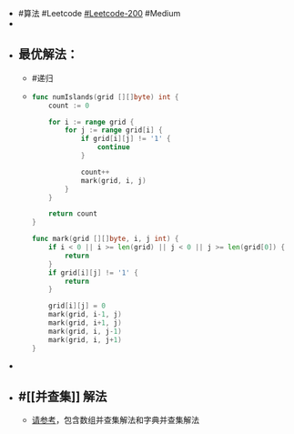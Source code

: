 - #算法 #Leetcode [#Leetcode-200](https://leetcode-cn.com/problems/number-of-islands/) #Medium
-
- ## 最优解法：
	- #递归
	- ```go
	  func numIslands(grid [][]byte) int {
	      count := 0
	  
	      for i := range grid {
	          for j := range grid[i] {
	              if grid[i][j] != '1' {
	                  continue
	              }
	  
	              count++
	              mark(grid, i, j)
	          }
	      }
	  
	      return count
	  }
	  
	  func mark(grid [][]byte, i, j int) {
	      if i < 0 || i >= len(grid) || j < 0 || j >= len(grid[0]) {
	          return
	      }
	      if grid[i][j] != '1' {
	          return
	      }
	  
	      grid[i][j] = 0
	      mark(grid, i-1, j)
	      mark(grid, i+1, j)
	      mark(grid, i, j-1)
	      mark(grid, i, j+1)
	  }
	  ```
-
- ## #[[并查集]] 解法
	- [请参考](https://github.com/algorithmzuo/algorithmbasic2020/blob/master/src/class15/Code02_NumberOfIslands.java)，包含数组并查集解法和字典并查集解法